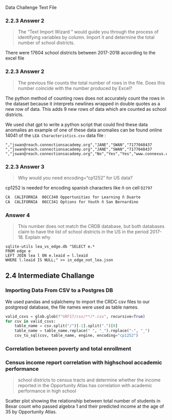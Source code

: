 Data Challenge Text File

### 2.2.3  Answer 2
> The “Text Import Wizard ” would guide you through the process of identifying variables
by column. Import it and determine the total number of school districts.

There were 17604 school districts between 2017-2018 according to the excel file 

		
### 2.2.3 Answer 2
> The previous file counts the total number of rows in the file. Does this number coincide with the number produced by Excel? 

The python method of counting rows does not accurately count the rows in the dataset because it interprets newlines wrapped in double quotes as a new row of data. This adds 9 new rows of data which are counted as school districts.

We used chat gpt to write a python script that could find these data anomalies an example 
of one of these data anomalies can be found online 14041 of the `LEA Characteristics.csv` data file :
```
","jswan@reach.connectionsacademy.org","JANE","SWAN","7177048437
","jswan@reach.connectionsacademy.org","JANE","SWAN","7177048437
","jswan@reach.connectionsacademy.org","No","Yes","Yes","www.connexus.com","No"
```



###  2.2.3  Answer 3
> Why would you need encoding=“cp1252” for US data?

cp1252 is needed for encoding spanish characters like ñ on cell `D2797`

```txt
CA	CALIFORNIA	06CC340	Opportunities for Learning ñ Duarte
CA	CALIFORNIA	06CC341	Options for Youth ñ San Bernardino
```


### Answer 4	
> This number does not match the CRDB database, but both databases claim to have the list of school districts in the US in the period 2017-18. Explain why

```shell
sqlite-utils lea_vs_edge.db "SELECT e.*
FROM edge e
LEFT JOIN lea l ON e.leaid = l.leaid
WHERE l.leaid IS NULL;" >> in_edge_not_lea.json
```


## 2.4 Intermediate Challange

### Importing Data From CSV to a Postgres DB

We used pandas and sqlalchemy to import the CRDC csv files to our
postgresql database, the file names were used as table names.
```python
valid_csvs = glob.glob(f"GRF17/csv/**/*.csv", recursive=True)
for csv in valid_csvs:
	table_name = csv.split("/")[-1].split(".")[0]
	table_name = table_name.replace(" ", "_").replace("-", "_")
	csv_to_sql(csv, table_name, engine, encoding="cp1252")
```


### Correlation between poverty and total enrollment 
<!-- ![d88d1eb20b96e8759093b32f14d2ca8e.png](:/c1170707d8cc4002894a469b9309983a) -->



### Census income report correlation with highschool accademic performance 
> school districts to census tracts and determine whether the income reported in the Opportunity Atlas has correlation with academic performance in high school

Scatter plot showing the relationship between 
total number of students in Bexar count who passed algebra 1 and their predicted income at the age of 
35 by Opportunity Atlas.

<!-- ![b2b99373d4daa8d65f1bab999d6ce5d8.png](:/011c964fc40a48259e7c8446bb82ccba) -->


